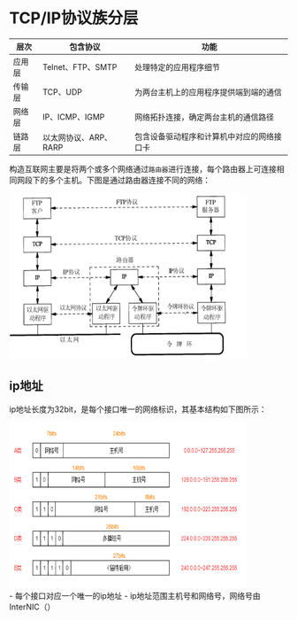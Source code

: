 # TCP/IP协议族分层
|层次|包含协议|功能|
|-|-|-|
|应用层|Telnet、FTP、SMTP|处理特定的应用程序细节|
|传输层|TCP、UDP|为两台主机上的应用程序提供端到端的通信|
|网络层|IP、ICMP、IGMP|网络拓扑连接，确定两台主机的通信路径|
|链路层|以太网协议、ARP、RARP|包含设备驱动程序和计算机中对应的网络接口卡|

构造互联网主要是将两个或多个网络通过`路由器`进行连接，每个路由器上可连接相同网段下的多个主机。下图是通过路由器连接不同的网络：  

<div align=left><img width="430" height="300" src="./images/路由器连接不同的网络.PNG"/></div>

## ip地址
ip地址长度为32bit，是每个接口唯一的网络标识，其基本结构如下图所示：
<div align=left><img width="430" height="300" src="./images/ip-address.PNG"/></div>
- 每个接口对应一个唯一的ip地址
- ip地址范围主机号和网络号，网络号由InterNIC（）


